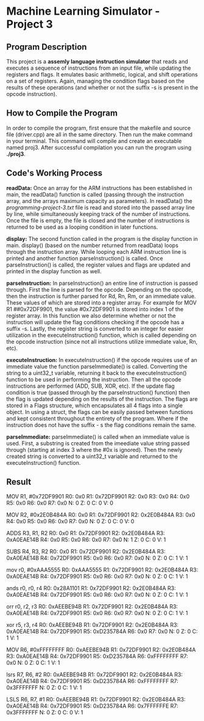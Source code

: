 # Machine Learning Simulator - Project 3
## Program Description 
This project is a **assemly language instruction simulator** that reads and executes a sequence of instructions from an input file, while updating the registers and flags. It emulates basic arithmetic, logical, and shift operations on a set of registers. Again, managing the condition flags based on the results of these operations (and whether or not the suffix -s is present in the opcode instruction).
## How to Compile the Program 
In order to compile the program, first ensure that the makefile and source file (driver.cpp) are all in the same directory. Then run the make command in your terminal. This command will compile and create an executable named proj3. After successful compilation you can run the program using **./proj3**. 
## Code's Working Process 
**readData:** Once an array for the ARM instructions has been established in main, the readData() function is called (passing through the instruction array, and the arrays maximum capacity as parameters). In readData() the *programming-project-3.txt* file is read and stored into the passed array line by line, while simultaneously keeping track of the number of instructions. Once the file is empty, the file is closed and the number of instructions is returned to be used as a looping condition in later functions. 

**display:** The second function called in the program is the display function in main. display() (based on the number returned from readData) loops through the instruction array. While looping each ARM instruction line is printed and another function parseInstruction() is called. Once parseInstruction() is called, the register values and flags are updated and printed in the display function as well. 

**parseInstruction:** In parseInstruction() an entire line of instruction is passed through. First the line is parsed for the opcode. Depending on the opcode, then the instruction is further parsed for Rd, Rn, Rm, or an immediate value. These values of which are stored into a register array. For example for MOV R1 ##0x72DF9901, the value #0x72DF9901 is stored into index 1 of the register array. In this function we also determine whether or not the instruction will update the flag conditions checking if the opcode has a suffix -s. Lastly, the register string is converted to an integer for easier utilization in the executeInstruction() function, which is called depending on the opcode instruction (since not all instructions utilize immediate value, Rn, etc). 

**executeInstruction:** In executeInstruction() if the opcode requires use of an immediate value the function parseImmediate() is called. Converting the string to a uint32_t variable, returning it back to the executeInstruction() function to be used in performing the instruction. Then all the opcode instructions are performed (ADD, SUB, XOR, etc). If the update flag condition is true (passed through by the parseInstruction() function) then the flag is updated depending on the results of the instruction. The flags are stored in a Flags structure, which encapsulates all 4 flags into a single object. In using a struct, the flags can be easily passed between functions and kept consistent throughout the entirety of the program. Where if the instruction does not have the suffix - s the flag conditions remain the same. 

**parseImmediate:** parseImmediate() is called when an immediate value is used. First, a substring is created from the imeediate value string passed through (starting at index 3 where the #0x is ignored). Then the newly created string is converted to a uint32_t variable and returned to the executeInstruction() function. 
 
## Result 
MOV R1, #0x72DF9901
R0: 0x0 R1: 0x72DF9901 R2: 0x0 R3: 0x0
R4: 0x0 R5: 0x0 R6: 0x0 R7: 0x0
N: 0 Z: 0 C: 0 V: 0

MOV R2, #0x2E0B484A
R0: 0x0 R1: 0x72DF9901 R2: 0x2E0B484A R3: 0x0
R4: 0x0 R5: 0x0 R6: 0x0 R7: 0x0
N: 0 Z: 0 C: 0 V: 0

ADDS R3, R1, R2
R0: 0x0 R1: 0x72DF9901 R2: 0x2E0B484A R3: 0xA0EAE14B
R4: 0x0 R5: 0x0 R6: 0x0 R7: 0x0
N: 1 Z: 0 C: 0 V: 1 

SUBS R4, R3, R2
R0: 0x0 R1: 0x72DF9901 R2: 0x2E0B484A R3: 0xA0EAE14B
R4: 0x72DF9901 R5: 0x0 R6: 0x0 R7: 0x0
N: 0 Z: 0 C: 1 V: 1

mov r0, #0xAAA5555
R0: 0xAAA5555 R1: 0x72DF9901 R2: 0x2E0B484A R3: 0xA0EAE14B
R4: 0x72DF9901 R5: 0x0 R6: 0x0 R7: 0x0
N: 0 Z: 0 C: 1 V: 1

ands r0, r0, r4
R0: 0x28A1101 R1: 0x72DF9901 R2: 0x2E0B484A R3: 0xA0EAE14B
R4: 0x72DF9901 R5: 0x0 R6: 0x0 R7: 0x0
N: 0 Z: 0 C: 1 V: 1

orr r0, r2, r3
R0: 0xAEEBE94B R1: 0x72DF9901 R2: 0x2E0B484A R3: 0xA0EAE14B
R4: 0x72DF9901 R5: 0x0 R6: 0x0 R7: 0x0
N: 0 Z: 0 C: 1 V: 1

xor r5, r3, r4
R0: 0xAEEBE94B R1: 0x72DF9901 R2: 0x2E0B484A R3: 0xA0EAE14B
R4: 0x72DF9901 R5: 0xD235784A R6: 0x0 R7: 0x0
N: 0 Z: 0 C: 1 V: 1

MOV R6, #0xFFFFFFFF
R0: 0xAEEBE94B R1: 0x72DF9901 R2: 0x2E0B484A R3: 0xA0EAE14B
R4: 0x72DF9901 R5: 0xD235784A R6: 0xFFFFFFFF R7: 0x0
N: 0 Z: 0 C: 1 V: 1

lsrs R7, R6, #2
R0: 0xAEEBE94B R1: 0x72DF9901 R2: 0x2E0B484A R3: 0xA0EAE14B
R4: 0x72DF9901 R5: 0xD235784A R6: 0xFFFFFFFF R7: 0x3FFFFFFF
N: 0 Z: 0 C: 1 V: 1

LSLS R6, R7, #1
R0: 0xAEEBE94B R1: 0x72DF9901 R2: 0x2E0B484A R3: 0xA0EAE14B
R4: 0x72DF9901 R5: 0xD235784A R6: 0x7FFFFFFE R7: 0x3FFFFFFF
N: 0 Z: 0 C: 0 V: 1